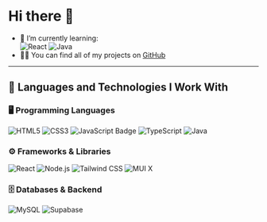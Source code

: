 # Hi there 👋

- 🌱 I’m currently learning:  
  ![React](https://img.shields.io/badge/React-20232A?style=flat&logo=react&logoColor=61DAFB)
  ![Java](https://img.shields.io/badge/Java-ED8B00?style=flat&logo=openjdk&logoColor=white)
- 👨‍💻 You can find all of my projects on [GitHub](https://github.com/Splasz)  
---

## 🚀 Languages and Technologies I Work With

### 🖥️ Programming Languages
![HTML5](https://img.shields.io/badge/HTML5-E34F26?style=flat&logo=html5&logoColor=white)
![CSS3](https://img.shields.io/badge/CSS3-1572B6?style=flat&logo=css3&logoColor=white)
![JavaScript Badge](https://img.shields.io/badge/JavaScript-F7DF1E?logo=javascript&logoColor=000&style=flat)
![TypeScript](https://img.shields.io/badge/TypeScript-3178C6?style=flat&logo=TypeScript&logoColor=white)
![Java](https://img.shields.io/badge/Java-ED8B00?style=flat&logo=openjdk&logoColor=white)

### ⚙️ Frameworks & Libraries
![React](https://img.shields.io/badge/React-20232A?style=flat&logo=react&logoColor=61DAFB)
![Node.js](https://img.shields.io/badge/Node.js-339933?style=flat&logo=node.js&logoColor=white)
![Tailwind CSS](https://img.shields.io/badge/Tailwind_CSS-06B6D4?style=flat&logo=tailwind-css&logoColor=white)
![MUI X](https://img.shields.io/badge/MUI_X-007FFF?style=flat&logo=mui&logoColor=white)

### 🗄️ Databases & Backend
![MySQL](https://img.shields.io/badge/MySQL-4479A1?style=flat&logo=mysql&logoColor=white)
![Supabase](https://img.shields.io/badge/Supabase-3ECF8E?style=flat&logo=supabase&logoColor=white)

